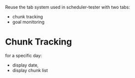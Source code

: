 Reuse the tab system used in scheduler-tester with two tabs:
- chunk tracking
- goal monitoring

# Chunk Tracking

for a specific day:
- display date,
- display chunk list